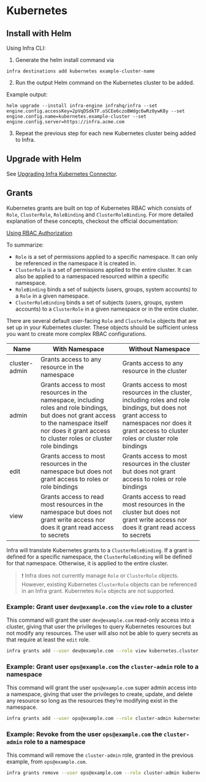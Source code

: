 # Kubernetes

## Install with Helm

Using Infra CLI:

1. Generate the helm install command via

```
infra destinations add kubernetes example-cluster-name
```

2. Run the output Helm command on the Kubernetes cluster to be added.

Example output:
```
helm upgrade --install infra-engine infrahq/infra --set engine.config.accessKey=2pVqDSdkTF.oSCEe6czoBWdgc6wRz0ywK8y --set engine.config.name=kubernetes.example-cluster --set engine.config.server=https://infra.acme.com
```

3. Repeat the previous step for each new Kubernetes cluster being added to Infra.

## Upgrade with Helm

See [Upgrading Infra Kubernetes Connector](../../Operator%20Guides/upgrading-infra.md).

## Grants

Kubernetes grants are built on top of Kubernetes RBAC which consists of `Role`, `ClusterRole`, `RoleBinding` and `ClusterRoleBinding`. For more detailed explanation of these concepts, checkout the official documentation:

[Using RBAC Authorization](https://kubernetes.io/docs/reference/access-authn-authz/rbac/)

To summarize:

- `Role` is a set of permissions applied to a specific namespace. It can only be referenced in the namespace it is created in.
- `ClusterRole` is a set of permissions applied to the entire cluster. It can also be applied to a namespaced resourced within a specific namespace.
- `RoleBinding` binds a set of subjects (users, groups, system accounts) to a `Role` in a given namespace.
- `ClusterRoleBinding` binds a set of subjects (users, groups, system accounts) to a `ClusterRole` in a given namespace or in the entire cluster.

There are several default user-facing `Role` and `ClusterRole` objects that are set up in your Kubernetes cluster. These objects should be sufficient unless you want to create more complex RBAC configurations.

| Name | With Namespace | Without Namespace |
| --- | --- | --- |
| cluster-admin | Grants access to any resource in the namespace | Grants access to any resource in the cluster |
| admin | Grants access to most resources in the namespace, including roles and role bindings, but does not grant access to the namespace itself nor does it grant access to  cluster roles or cluster role bindings | Grants access to most resources in the cluster, including roles and role bindings, but does not grant access to namespaces nor does it grant access to cluster roles or cluster role bindings |
| edit | Grants access to most resources in the namespace but does not grant access to roles or role bindings | Grants access to most resources in the cluster but does not grant access to roles or role bindings |
| view | Grants access to read most resources in the namespace but does not grant write access nor does it grant read access to secrets | Grants access to read most resources in the cluster but does not grant write access nor does it grant read access to secrets |

Infra will translate Kubernetes grants to a `ClusterRoleBinding`. If a grant is defined for a specific namespace, the `ClusterRoleBinding` will be defined for that namespace. Otherwise, it is applied to the entire cluster.

> :exclamation: Infra does not currently manage `Role` or `ClusterRole` objects. However, existing Kubernetes `ClusterRole` objects can be referenced in an Infra grant. Kubernetes `Role` objects are not supported.

### Example: Grant user `dev@example.com` the `view` role to a cluster

This command will grant the user `dev@example.com` read-only access into a cluster, giving that user the privileges to query Kubernetes resources but not modify any resources. The user will also not be able to query secrets as that require at least the `edit` role.

```bash
infra grants add --user dev@example.com --role view kubernetes.cluster
```

### Example: Grant user `ops@example.com` the `cluster-admin` role to a namespace

This command will grant the user `ops@example.com` super admin access into a namespace, giving that user the privileges to create, update, and delete any resource so long as the resources they’re modifying exist in the namespace.

```bash
infra grants add --user ops@example.com --role cluster-admin kubernetes.cluster.namespace
```

### Example: Revoke from the user `ops@example.com` the `cluster-admin` role to a namespace

This command will remove the `cluster-admin` role, granted in the previous example, from `ops@example.com`.

```bash
infra grants remove --user ops@example.com --role cluster-admin kubernetes.cluster.namespace
```
